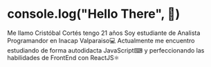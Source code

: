 # console.log("Hello There", 👋)
Me llamo Cristóbal Cortés tengo 21 años
Soy estudiante de Analista Programandor en Inacap Valparaiso💻
Actualmente me encuentro estudiando de forma autodidacta JavaScript⌨
y perfeccionando las habilidades de FrontEnd con ReactJS⚛️


